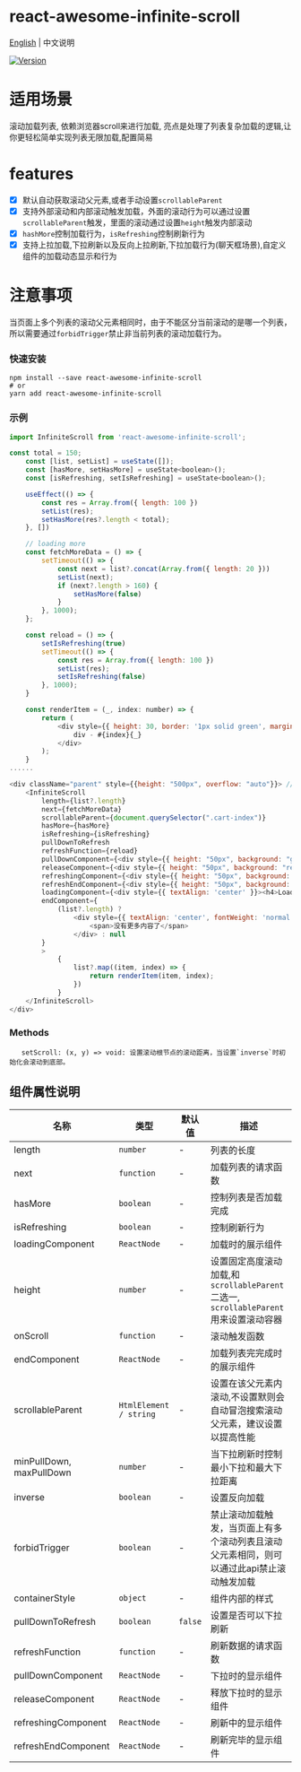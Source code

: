 # react-awesome-infinite-scroll

[English](./README.md) | 中文说明

[![Version](https://img.shields.io/badge/version-0.1.8-green)](https://www.npmjs.com/package/react-awesome-infinite-scroll)

# 适用场景

滚动加载列表, 依赖浏览器scroll来进行加载, 亮点是处理了列表复杂加载的逻辑,让你更轻松简单实现列表无限加载,配置简易

# features

- [x] 默认自动获取滚动父元素,或者手动设置`scrollableParent`
- [x] 支持外部滚动和内部滚动触发加载，外面的滚动行为可以通过设置`scrollableParent`触发，里面的滚动通过设置`height`触发内部滚动
- [x] `hashMore`控制加载行为，`isRefreshing`控制刷新行为
- [x] 支持上拉加载,下拉刷新以及反向上拉刷新,下拉加载行为(聊天框场景),自定义组件的加载动态显示和行为

# 注意事项

当页面上多个列表的滚动父元素相同时，由于不能区分当前滚动的是哪一个列表，所以需要通过`forbidTrigger`禁止非当前列表的滚动加载行为。

### 快速安装
```
npm install --save react-awesome-infinite-scroll
# or
yarn add react-awesome-infinite-scroll
```

### 示例
```javascript
import InfiniteScroll from 'react-awesome-infinite-scroll';

const total = 150;
    const [list, setList] = useState([]);
    const [hasMore, setHasMore] = useState<boolean>();
    const [isRefreshing, setIsRefreshing] = useState<boolean>();

    useEffect(() => {
        const res = Array.from({ length: 100 })
        setList(res);
        setHasMore(res?.length < total);
    }, [])

    // loading more
    const fetchMoreData = () => {
        setTimeout(() => {
            const next = list?.concat(Array.from({ length: 20 }))
            setList(next);
            if (next?.length > 160) {
                setHasMore(false)
            }
        }, 1000);
    };

    const reload = () => {
        setIsRefreshing(true)
        setTimeout(() => {
            const res = Array.from({ length: 100 })
            setList(res);
            setIsRefreshing(false)
        }, 1000);
    }

    const renderItem = (_, index: number) => {
        return (
            <div style={{ height: 30, border: '1px solid green', margin: 6, padding: 8 }} key={index} >
                div - #{index}{_}
            </div>
        );
    }
......

<div className="parent" style={{height: "500px", overflow: "auto"}}> // 目前设置的外部滚动
    <InfiniteScroll
        length={list?.length}
        next={fetchMoreData}
        scrollableParent={document.querySelector(".cart-index")}
        hasMore={hasMore}
        isRefreshing={isRefreshing}
        pullDownToRefresh
        refreshFunction={reload}
        pullDownComponent={<div style={{ height: "50px", background: "green" }}>下拉</div>}
        releaseComponent={<div style={{ height: "50px", background: "red" }}>释放</div>}
        refreshingComponent={<div style={{ height: "50px", background: "green" }}>加载中</div>}
        refreshEndComponent={<div style={{ height: "50px", background: "red" }}>加载完成</div>}
        loadingComponent={<div style={{ textAlign: 'center' }}><h4>Loading...</h4></div>}
        endComponent={
            (list?.length) ?
                <div style={{ textAlign: 'center', fontWeight: 'normal', color: '#999' }}>
                    <span>没有更多内容了</span>
                </div> : null
        }
        >
            {
                list?.map((item, index) => {
                    return renderItem(item, index);
                })
            }
    </InfiniteScroll>
</div>
```

### Methods
```
   setScroll: (x, y) => void: 设置滚动根节点的滚动距离，当设置`inverse`时初始化会滚动到底部。
```

## 组件属性说明

| 名称                          | 类型                  | 默认值                                                         | 描述                                                                                                      |
| ----------------------------- | --------------------- | -------------------------------------------------------------- | --------------------------------------------------------------------------------------------------------- |
| length                          | `number`            | -                                                              | 列表的长度                                                                                  |
| next                          | `function`            | -                                                              | 加载列表的请求函数                                                                                  |
| hasMore                       | `boolean`             | -                                                         | 控制列表是否加载完成                                                                             |
| isRefreshing              | `boolean`           | -                                                              | 控制刷新行为                                                  |
| loadingComponent              | `ReactNode`           | -                                                              | 加载时的展示组件                                                  |
| height                        | `number`              | -                                                              | 设置固定高度滚动加载,和`scrollableParent`二选一, `scrollableParent`用来设置滚动容器                                                                              |
| onScroll                      | `function`            | -                                                              | 滚动触发函数              |
| endComponent                  | `ReactNode`           | -                                                              | 加载列表完完成时的展示组件                                                                                          |
| scrollableParent              | `HtmlElement / string` | -                                                             | 设置在该父元素内滚动,不设置默则会自动冒泡搜索滚动父元素，建议设置以提高性能                      |
| minPullDown, maxPullDown      | `number`              | -                                                              | 当下拉刷新时控制最小下拉和最大下拉距离                                                                                  |
| inverse                       | `boolean`             | -                                                              | 设置反向加载                                                                                  |
| forbidTrigger                 | `boolean`             | -                                                              | 禁止滚动加载触发，当页面上有多个滚动列表且滚动父元素相同，则可以通过此api禁止滚动触发加载                                                                                  |
| containerStyle                | `object`              | -                                                              | 组件内部的样式                                                                                  |
| pullDownToRefresh             | `boolean`             | `false`                                                        | 设置是否可以下拉刷新                                                                                  |
| refreshFunction               | `function`            | -                                                              | 刷新数据的请求函数                                                                                          |
| pullDownComponent             | `ReactNode`           | -                                                              | 下拉时的显示组件                                                                                  |
| releaseComponent              | `ReactNode`           | -                                                              | 释放下拉时的显示组件                                                                                  |
| refreshingComponent           | `ReactNode`           | -                                                              | 刷新中的显示组件                                                                                  |
| refreshEndComponent           | `ReactNode`           | -                                                              | 刷新完毕的显示组件                                                                                  |



